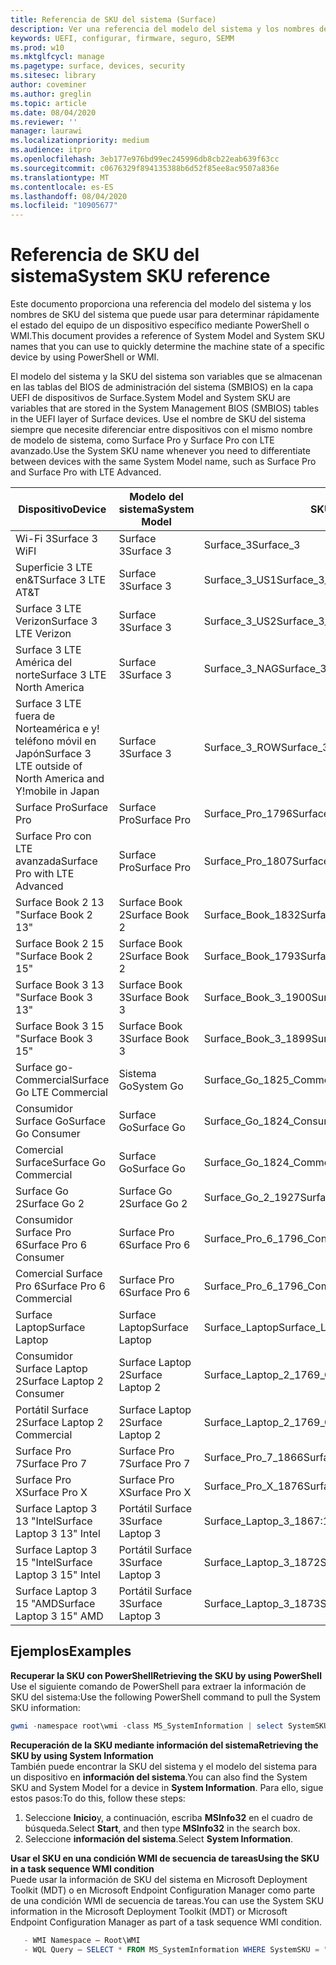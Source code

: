 ```yaml
---
title: Referencia de SKU del sistema (Surface)
description: Ver una referencia del modelo del sistema y los nombres de SKU del sistema.
keywords: UEFI, configurar, firmware, seguro, SEMM
ms.prod: w10
ms.mktglfcycl: manage
ms.pagetype: surface, devices, security
ms.sitesec: library
author: coveminer
ms.author: greglin
ms.topic: article
ms.date: 08/04/2020
ms.reviewer: ''
manager: laurawi
ms.localizationpriority: medium
ms.audience: itpro
ms.openlocfilehash: 3eb177e976bd99ec245996db8cb22eab639f63cc
ms.sourcegitcommit: c0676329f894135388b6d52f85ee8ac9507a836e
ms.translationtype: MT
ms.contentlocale: es-ES
ms.lasthandoff: 08/04/2020
ms.locfileid: "10905677"
---
```

# <span data-ttu-id="3f428-104">Referencia de SKU del sistema</span><span class="sxs-lookup"><span data-stu-id="3f428-104">System SKU reference</span></span>

<span data-ttu-id="3f428-105">Este documento proporciona una referencia del modelo del sistema y los nombres de SKU del sistema que puede usar para determinar rápidamente el estado del equipo de un dispositivo específico mediante PowerShell o WMI.</span><span class="sxs-lookup"><span data-stu-id="3f428-105">This document provides a reference of System Model and System SKU names that you can use to quickly determine the machine state of a specific device by using PowerShell or WMI.</span></span>

<span data-ttu-id="3f428-106">El modelo del sistema y la SKU del sistema son variables que se almacenan en las tablas del BIOS de administración del sistema (SMBIOS) en la capa UEFI de dispositivos de Surface.</span><span class="sxs-lookup"><span data-stu-id="3f428-106">System Model and System SKU are variables that are stored in the System Management BIOS (SMBIOS) tables in the UEFI layer of Surface devices.</span></span> <span data-ttu-id="3f428-107">Use el nombre de SKU del sistema siempre que necesite diferenciar entre dispositivos con el mismo nombre de modelo de sistema, como Surface Pro y Surface Pro con LTE avanzado.</span><span class="sxs-lookup"><span data-stu-id="3f428-107">Use the System SKU name whenever you need to differentiate between devices with the same System Model name, such as Surface Pro and Surface Pro with LTE Advanced.</span></span>

| <span data-ttu-id="3f428-108">Dispositivo</span><span class="sxs-lookup"><span data-stu-id="3f428-108">Device</span></span>   | <span data-ttu-id="3f428-109">Modelo del sistema</span><span class="sxs-lookup"><span data-stu-id="3f428-109">System Model</span></span> | <span data-ttu-id="3f428-110">SKU del sistema</span><span class="sxs-lookup"><span data-stu-id="3f428-110">System SKU</span></span>       |
| ---------- | ----------- | -------------- |
| <span data-ttu-id="3f428-111">Wi-Fi 3</span><span class="sxs-lookup"><span data-stu-id="3f428-111">Surface 3 WiFI</span></span>                                               | <span data-ttu-id="3f428-112">Surface 3</span><span class="sxs-lookup"><span data-stu-id="3f428-112">Surface 3</span></span>        | <span data-ttu-id="3f428-113">Surface_3</span><span class="sxs-lookup"><span data-stu-id="3f428-113">Surface_3</span></span>                        |
| <span data-ttu-id="3f428-114">Superficie 3 LTE en&T</span><span class="sxs-lookup"><span data-stu-id="3f428-114">Surface 3 LTE AT&T</span></span>                                           | <span data-ttu-id="3f428-115">Surface 3</span><span class="sxs-lookup"><span data-stu-id="3f428-115">Surface 3</span></span>        | <span data-ttu-id="3f428-116">Surface_3_US1</span><span class="sxs-lookup"><span data-stu-id="3f428-116">Surface_3_US1</span></span>                    |
| <span data-ttu-id="3f428-117">Surface 3 LTE Verizon</span><span class="sxs-lookup"><span data-stu-id="3f428-117">Surface 3 LTE Verizon</span></span>                                        | <span data-ttu-id="3f428-118">Surface 3</span><span class="sxs-lookup"><span data-stu-id="3f428-118">Surface 3</span></span>        | <span data-ttu-id="3f428-119">Surface_3_US2</span><span class="sxs-lookup"><span data-stu-id="3f428-119">Surface_3_US2</span></span>                    |
| <span data-ttu-id="3f428-120">Surface 3 LTE América del norte</span><span class="sxs-lookup"><span data-stu-id="3f428-120">Surface 3 LTE North America</span></span>                                  | <span data-ttu-id="3f428-121">Surface 3</span><span class="sxs-lookup"><span data-stu-id="3f428-121">Surface 3</span></span>        | <span data-ttu-id="3f428-122">Surface_3_NAG</span><span class="sxs-lookup"><span data-stu-id="3f428-122">Surface_3_NAG</span></span>                    |
| <span data-ttu-id="3f428-123">Surface 3 LTE fuera de Norteamérica e y! teléfono móvil en Japón</span><span class="sxs-lookup"><span data-stu-id="3f428-123">Surface 3 LTE outside of North America and Y!mobile in Japan</span></span> | <span data-ttu-id="3f428-124">Surface 3</span><span class="sxs-lookup"><span data-stu-id="3f428-124">Surface 3</span></span>        | <span data-ttu-id="3f428-125">Surface_3_ROW</span><span class="sxs-lookup"><span data-stu-id="3f428-125">Surface_3_ROW</span></span>                    |
| <span data-ttu-id="3f428-126">Surface Pro</span><span class="sxs-lookup"><span data-stu-id="3f428-126">Surface Pro</span></span>                                                  | <span data-ttu-id="3f428-127">Surface Pro</span><span class="sxs-lookup"><span data-stu-id="3f428-127">Surface Pro</span></span>      | <span data-ttu-id="3f428-128">Surface_Pro_1796</span><span class="sxs-lookup"><span data-stu-id="3f428-128">Surface_Pro_1796</span></span>                 |
| <span data-ttu-id="3f428-129">Surface Pro con LTE avanzada</span><span class="sxs-lookup"><span data-stu-id="3f428-129">Surface Pro with LTE Advanced</span></span>                                | <span data-ttu-id="3f428-130">Surface Pro</span><span class="sxs-lookup"><span data-stu-id="3f428-130">Surface Pro</span></span>      | <span data-ttu-id="3f428-131">Surface_Pro_1807</span><span class="sxs-lookup"><span data-stu-id="3f428-131">Surface_Pro_1807</span></span>                 |
| <span data-ttu-id="3f428-132">Surface Book 2 13 "</span><span class="sxs-lookup"><span data-stu-id="3f428-132">Surface Book 2 13"</span></span>                                        | <span data-ttu-id="3f428-133">Surface Book 2</span><span class="sxs-lookup"><span data-stu-id="3f428-133">Surface Book 2</span></span>   | <span data-ttu-id="3f428-134">Surface_Book_1832</span><span class="sxs-lookup"><span data-stu-id="3f428-134">Surface_Book_1832</span></span>                |
| <span data-ttu-id="3f428-135">Surface Book 2 15 "</span><span class="sxs-lookup"><span data-stu-id="3f428-135">Surface Book 2 15"</span></span>                                        | <span data-ttu-id="3f428-136">Surface Book 2</span><span class="sxs-lookup"><span data-stu-id="3f428-136">Surface Book 2</span></span>   | <span data-ttu-id="3f428-137">Surface_Book_1793</span><span class="sxs-lookup"><span data-stu-id="3f428-137">Surface_Book_1793</span></span>                |
| <span data-ttu-id="3f428-138">Surface Book 3 13 "</span><span class="sxs-lookup"><span data-stu-id="3f428-138">Surface Book 3 13"</span></span>                                        | <span data-ttu-id="3f428-139">Surface Book 3</span><span class="sxs-lookup"><span data-stu-id="3f428-139">Surface Book 3</span></span>   | <span data-ttu-id="3f428-140">Surface_Book_3_1900</span><span class="sxs-lookup"><span data-stu-id="3f428-140">Surface_Book_3_1900</span></span>                |
| <span data-ttu-id="3f428-141">Surface Book 3 15 "</span><span class="sxs-lookup"><span data-stu-id="3f428-141">Surface Book 3 15"</span></span>                                        | <span data-ttu-id="3f428-142">Surface Book 3</span><span class="sxs-lookup"><span data-stu-id="3f428-142">Surface Book 3</span></span>   | <span data-ttu-id="3f428-143">Surface_Book_3_1899</span><span class="sxs-lookup"><span data-stu-id="3f428-143">Surface_Book_3_1899</span></span>
| <span data-ttu-id="3f428-144">Surface go-Commercial</span><span class="sxs-lookup"><span data-stu-id="3f428-144">Surface Go LTE Commercial</span></span> | <span data-ttu-id="3f428-145">Sistema Go</span><span class="sxs-lookup"><span data-stu-id="3f428-145">System Go</span></span> | <span data-ttu-id="3f428-146">Surface_Go_1825_Commercial</span><span class="sxs-lookup"><span data-stu-id="3f428-146">Surface_Go_1825_Commercial</span></span> |
| <span data-ttu-id="3f428-147">Consumidor Surface Go</span><span class="sxs-lookup"><span data-stu-id="3f428-147">Surface Go Consumer</span></span>                                          | <span data-ttu-id="3f428-148">Surface Go</span><span class="sxs-lookup"><span data-stu-id="3f428-148">Surface Go</span></span>       | <span data-ttu-id="3f428-149">Surface_Go_1824_Consumer</span><span class="sxs-lookup"><span data-stu-id="3f428-149">Surface_Go_1824_Consumer</span></span>         |
| <span data-ttu-id="3f428-150">Comercial Surface</span><span class="sxs-lookup"><span data-stu-id="3f428-150">Surface Go Commercial</span></span>                                        | <span data-ttu-id="3f428-151">Surface Go</span><span class="sxs-lookup"><span data-stu-id="3f428-151">Surface Go</span></span>       | <span data-ttu-id="3f428-152">Surface_Go_1824_Commercial</span><span class="sxs-lookup"><span data-stu-id="3f428-152">Surface_Go_1824_Commercial</span></span>       |
| <span data-ttu-id="3f428-153">Surface Go 2</span><span class="sxs-lookup"><span data-stu-id="3f428-153">Surface Go 2</span></span>                                                 | <span data-ttu-id="3f428-154">Surface Go 2</span><span class="sxs-lookup"><span data-stu-id="3f428-154">Surface Go 2</span></span>     | <span data-ttu-id="3f428-155">Surface_Go_2_1927</span><span class="sxs-lookup"><span data-stu-id="3f428-155">Surface_Go_2_1927</span></span>                |
| <span data-ttu-id="3f428-156">Consumidor Surface Pro 6</span><span class="sxs-lookup"><span data-stu-id="3f428-156">Surface Pro 6 Consumer</span></span>                                       | <span data-ttu-id="3f428-157">Surface Pro 6</span><span class="sxs-lookup"><span data-stu-id="3f428-157">Surface Pro 6</span></span>    | <span data-ttu-id="3f428-158">Surface_Pro_6_1796_Consumer</span><span class="sxs-lookup"><span data-stu-id="3f428-158">Surface_Pro_6_1796_Consumer</span></span>      |
| <span data-ttu-id="3f428-159">Comercial Surface Pro 6</span><span class="sxs-lookup"><span data-stu-id="3f428-159">Surface Pro 6 Commercial</span></span>                                     | <span data-ttu-id="3f428-160">Surface Pro 6</span><span class="sxs-lookup"><span data-stu-id="3f428-160">Surface Pro 6</span></span>    | <span data-ttu-id="3f428-161">Surface_Pro_6_1796_Commercial</span><span class="sxs-lookup"><span data-stu-id="3f428-161">Surface_Pro_6_1796_Commercial</span></span>    |
| <span data-ttu-id="3f428-162">Surface Laptop</span><span class="sxs-lookup"><span data-stu-id="3f428-162">Surface Laptop</span></span>                                               | <span data-ttu-id="3f428-163">Surface Laptop</span><span class="sxs-lookup"><span data-stu-id="3f428-163">Surface Laptop</span></span>   | <span data-ttu-id="3f428-164">Surface_Laptop</span><span class="sxs-lookup"><span data-stu-id="3f428-164">Surface_Laptop</span></span>                   |
| <span data-ttu-id="3f428-165">Consumidor Surface Laptop 2</span><span class="sxs-lookup"><span data-stu-id="3f428-165">Surface Laptop 2 Consumer</span></span>                                    | <span data-ttu-id="3f428-166">Surface Laptop 2</span><span class="sxs-lookup"><span data-stu-id="3f428-166">Surface Laptop 2</span></span> | <span data-ttu-id="3f428-167">Surface_Laptop_2_1769_Consumer</span><span class="sxs-lookup"><span data-stu-id="3f428-167">Surface_Laptop_2_1769_Consumer</span></span>   |
| <span data-ttu-id="3f428-168">Portátil Surface 2</span><span class="sxs-lookup"><span data-stu-id="3f428-168">Surface Laptop 2 Commercial</span></span>                                  | <span data-ttu-id="3f428-169">Surface Laptop 2</span><span class="sxs-lookup"><span data-stu-id="3f428-169">Surface Laptop 2</span></span> | <span data-ttu-id="3f428-170">Surface_Laptop_2_1769_Commercial</span><span class="sxs-lookup"><span data-stu-id="3f428-170">Surface_Laptop_2_1769_Commercial</span></span> |
| <span data-ttu-id="3f428-171">Surface Pro 7</span><span class="sxs-lookup"><span data-stu-id="3f428-171">Surface Pro 7</span></span>                 | <span data-ttu-id="3f428-172">Surface Pro 7</span><span class="sxs-lookup"><span data-stu-id="3f428-172">Surface Pro 7</span></span>    | <span data-ttu-id="3f428-173">Surface_Pro_7_1866</span><span class="sxs-lookup"><span data-stu-id="3f428-173">Surface_Pro_7_1866</span></span>         |
| <span data-ttu-id="3f428-174">Surface Pro X</span><span class="sxs-lookup"><span data-stu-id="3f428-174">Surface Pro X</span></span>                 | <span data-ttu-id="3f428-175">Surface Pro X</span><span class="sxs-lookup"><span data-stu-id="3f428-175">Surface Pro X</span></span>    | <span data-ttu-id="3f428-176">Surface_Pro_X_1876</span><span class="sxs-lookup"><span data-stu-id="3f428-176">Surface_Pro_X_1876</span></span>         |
| <span data-ttu-id="3f428-177">Surface Laptop 3 13 "Intel</span><span class="sxs-lookup"><span data-stu-id="3f428-177">Surface Laptop 3 13" Intel</span></span> | <span data-ttu-id="3f428-178">Portátil Surface 3</span><span class="sxs-lookup"><span data-stu-id="3f428-178">Surface Laptop 3</span></span> | <span data-ttu-id="3f428-179">Surface_Laptop_3_1867:1868</span><span class="sxs-lookup"><span data-stu-id="3f428-179">Surface_Laptop_3_1867:1868</span></span> |
| <span data-ttu-id="3f428-180">Surface Laptop 3 15 "Intel</span><span class="sxs-lookup"><span data-stu-id="3f428-180">Surface Laptop 3 15" Intel</span></span> | <span data-ttu-id="3f428-181">Portátil Surface 3</span><span class="sxs-lookup"><span data-stu-id="3f428-181">Surface Laptop 3</span></span> | <span data-ttu-id="3f428-182">Surface_Laptop_3_1872</span><span class="sxs-lookup"><span data-stu-id="3f428-182">Surface_Laptop_3_1872</span></span>      |
| <span data-ttu-id="3f428-183">Surface Laptop 3 15 "AMD</span><span class="sxs-lookup"><span data-stu-id="3f428-183">Surface Laptop 3 15" AMD</span></span>   | <span data-ttu-id="3f428-184">Portátil Surface 3</span><span class="sxs-lookup"><span data-stu-id="3f428-184">Surface Laptop 3</span></span> | <span data-ttu-id="3f428-185">Surface_Laptop_3_1873</span><span class="sxs-lookup"><span data-stu-id="3f428-185">Surface_Laptop_3_1873</span></span>      | 

## <span data-ttu-id="3f428-186">Ejemplos</span><span class="sxs-lookup"><span data-stu-id="3f428-186">Examples</span></span> 

**<span data-ttu-id="3f428-187">Recuperar la SKU con PowerShell</span><span class="sxs-lookup"><span data-stu-id="3f428-187">Retrieving the SKU by using PowerShell</span></span>**  
<span data-ttu-id="3f428-188">Use el siguiente comando de PowerShell para extraer la información de SKU del sistema:</span><span class="sxs-lookup"><span data-stu-id="3f428-188">Use the following PowerShell command to pull the System SKU information:</span></span>

 ``` powershell  
gwmi -namespace root\wmi -class MS_SystemInformation | select SystemSKU 
```

**<span data-ttu-id="3f428-189">Recuperación de la SKU mediante información del sistema</span><span class="sxs-lookup"><span data-stu-id="3f428-189">Retrieving the SKU by using System Information</span></span>**  
<span data-ttu-id="3f428-190">También puede encontrar la SKU del sistema y el modelo del sistema para un dispositivo en **información del sistema**.</span><span class="sxs-lookup"><span data-stu-id="3f428-190">You can also find the System SKU and System Model for a device in **System Information**.</span></span> <span data-ttu-id="3f428-191">Para ello, sigue estos pasos:</span><span class="sxs-lookup"><span data-stu-id="3f428-191">To do this, follow these steps:</span></span>

1. <span data-ttu-id="3f428-192">Seleccione **Inicio**y, a continuación, escriba **MSInfo32** en el cuadro de búsqueda.</span><span class="sxs-lookup"><span data-stu-id="3f428-192">Select **Start**, and then type **MSInfo32** in the search box.</span></span>  
1. <span data-ttu-id="3f428-193">Seleccione **información del sistema**.</span><span class="sxs-lookup"><span data-stu-id="3f428-193">Select **System Information**.</span></span>

**<span data-ttu-id="3f428-194">Usar el SKU en una condición WMI de secuencia de tareas</span><span class="sxs-lookup"><span data-stu-id="3f428-194">Using the SKU in a task sequence WMI condition</span></span>**  
<span data-ttu-id="3f428-195">Puede usar la información de SKU del sistema en Microsoft Deployment Toolkit (MDT) o en Microsoft Endpoint Configuration Manager como parte de una condición WMI de secuencia de tareas.</span><span class="sxs-lookup"><span data-stu-id="3f428-195">You can use the System SKU information in the Microsoft Deployment Toolkit (MDT) or Microsoft Endpoint Configuration Manager as part of a task sequence WMI condition.</span></span>

 ``` powershell  
    - WMI Namespace – Root\WMI
    - WQL Query – SELECT * FROM MS_SystemInformation WHERE SystemSKU = "Surface_Pro_1796"
 ``` 
